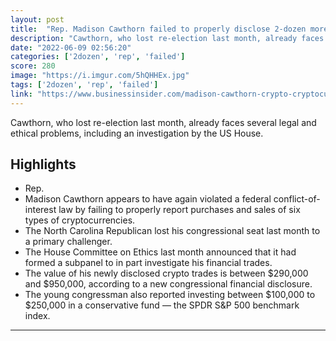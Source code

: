 ```yaml
---
layout: post
title:  "Rep. Madison Cawthorn failed to properly disclose 2-dozen more crypto trades"
description: "Cawthorn, who lost re-election last month, already faces several legal and ethical problems, including an investigation by the US House."
date: "2022-06-09 02:56:20"
categories: ['2dozen', 'rep', 'failed']
score: 280
image: "https://i.imgur.com/5hQHHEx.jpg"
tags: ['2dozen', 'rep', 'failed']
link: "https://www.businessinsider.com/madison-cawthorn-crypto-cryptocurrency-lets-go-brandon-congress-2022-6?amp"
---
```


Cawthorn, who lost re-election last month, already faces several legal and ethical problems, including an investigation by the US House.

## Highlights

- Rep.
- Madison Cawthorn appears to have again violated a federal conflict-of-interest law by failing to properly report purchases and sales of six types of cryptocurrencies.
- The North Carolina Republican lost his congressional seat last month to a primary challenger.
- The House Committee on Ethics last month announced that it had formed a subpanel to in part investigate his financial trades.
- The value of his newly disclosed crypto trades is between $290,000 and $950,000, according to a new congressional financial disclosure.
- The young congressman also reported investing between $100,000 to $250,000 in a conservative fund — the SPDR S&P 500 benchmark index.

---
